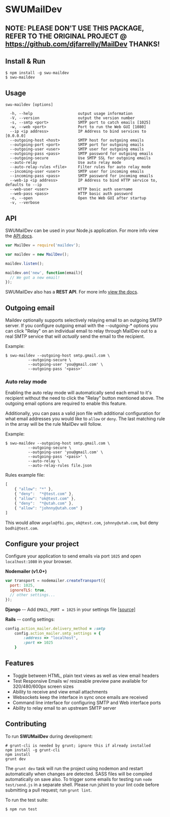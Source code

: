 # SWUMailDev

## NOTE: PLEASE DON'T USE THIS PACKAGE, REFER TO THE ORIGINAL PROJECT @ https://github.com/djfarrelly/MailDev THANKS!

## Install & Run

```shell
$ npm install -g swu-maildev
$ swu-maildev
```

## Usage

```shell
swu-maildev [options]

  -h, --help                    output usage information
  -V, --version                 output the version number
  -s, --smtp <port>             SMTP port to catch emails [1025]
  -w, --web <port>              Port to run the Web GUI [1080]
  --ip <ip address>             IP Address to bind services to [0.0.0.0]
  --outgoing-host <host>        SMTP host for outgoing emails
  --outgoing-port <port>        SMTP port for outgoing emails
  --outgoing-user <user>        SMTP user for outgoing emails
  --outgoing-pass <pass>        SMTP password for outgoing emails
  --outgoing-secure             Use SMTP SSL for outgoing emails
  --auto-relay                  Use auto relay mode
  --auto-relay-rules <file>     Filter rules for auto relay mode
  --incoming-user <user>        SMTP user for incoming emails
  --incoming-pass <pass>        SMTP password for incoming emails
  --web-ip <ip address>         IP Address to bind HTTP service to, defaults to --ip
  --web-user <user>             HTTP basic auth username
  --web-pass <pass>             HTTP basic auth password
  -o, --open                    Open the Web GUI after startup
  -v, --verbose
```

## API

SWUMailDev can be used in your Node.js application. For more info view the [API docs](https://github.com/sendwithus/tool-maildev/blob/master/docs/rest.md).

```javascript
var MailDev = require('maildev');

var maildev = new MailDev();

maildev.listen();

maildev.on('new', function(email){
  // We got a new email!
});
```

SWUMailDev also has a **REST API**. For more info [view the docs](https://github.com/sendwithus/tool-maildev/blob/master/docs/rest.md).

## Outgoing email

Maildev optionally supports selectively relaying email to an outgoing SMTP server.  If you configure outgoing email with the --outgoing-* options you can click "Relay" on an individual email to relay through MailDev out to a real SMTP service that will *actually* send the email to the recipient.

Example:

```shell
$ swu-maildev --outgoing-host smtp.gmail.com \
          --outgoing-secure \
          --outgoing-user 'you@gmail.com' \
          --outgoing-pass '<pass>'
```

### Auto relay mode

Enabling the auto relay mode will automatically send each email to it's recipient without the need to click the "Relay" button mentioned above. The outgoing email options are required to enable this feature.

Additionally, you can pass a valid json file with additional configuration for what email addresses you would like to `allow` or `deny`. The last matching rule in the array will be the rule MailDev will follow.

  Example:

    $ swu-maildev --outgoing-host smtp.gmail.com \
              --outgoing-secure \
              --outgoing-user 'you@gmail.com' \
              --outgoing-pass '<pass>' \
              --auto-relay \
              --auto-relay-rules file.json

  Rules example file:
```javascript
[
	{ "allow": "*" },
	{ "deny":  "*@test.com" },
	{ "allow": "ok@test.com" },
	{ "deny":  "*@utah.com" },
	{ "allow": "johnny@utah.com" }
]
```
  This would allow `angelo@fbi.gov`, `ok@test.com`, `johnny@utah.com`, but deny
  `bodhi@test.com`.

## Configure your project

Configure your application to send emails via port `1025` and open `localhost:1080` in your browser.

**Nodemailer (v1.0+)**

```javascript
var transport = nodemailer.createTransport({
  port: 1025,
  ignoreTLS: true,
  // other settings...
});
```

**Django** -- Add `EMAIL_PORT = 1025` in your settings file [[source]](https://docs.djangoproject.com/en/dev/ref/settings/#std:setting-EMAIL_PORT)

**Rails** -- config settings:

```ruby
config.action_mailer.delivery_method = :smtp
    config.action_mailer.smtp_settings = {
        :address => "localhost",
        :port => 1025
    }
```

## Features

* Toggle between HTML, plain text views as well as view email headers
* Test Responsive Emails w/ resizeable preview pane available for 320/480/600px screen sizes
* Ability to receive and view email attachments
* Websockets keep the interface in sync once emails are received
* Command line interface for configuring SMTP and Web interface ports
* Ability to relay email to an upstream SMTP server

## Contributing

To run **SWUMailDev** during development:

```shell
# grunt-cli is needed by grunt; ignore this if already installed
npm install -g grunt-cli
npm install
grunt dev
```


The `grunt dev` task will run the project using nodemon and restart automatically when changes are detected. SASS files will be compiled automatically on save also. To trigger some emails for testing run `node test/send.js` in a separate shell. Please run jshint to your lint code before submitting a pull request; run `grunt lint`.

To run the test suite:

```shell
$ npm run test
```
